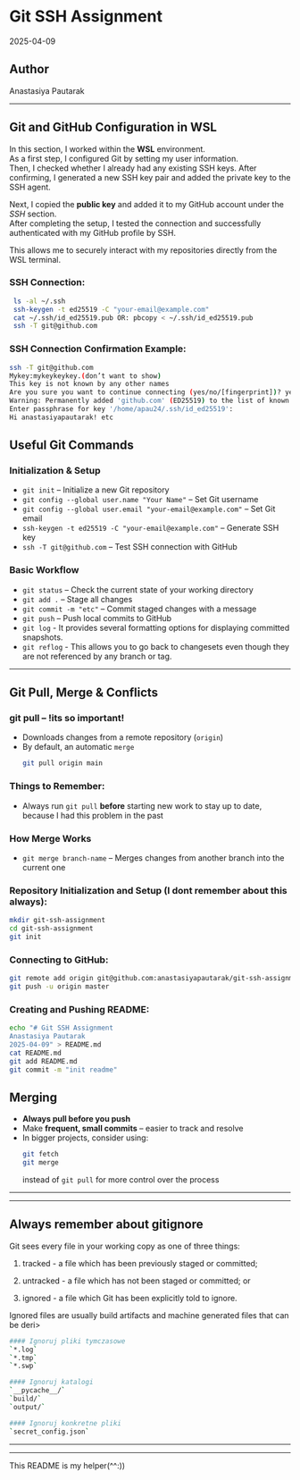 # Git SSH Assignment
2025-04-09
## Author
Anastasiya Pautarak


---

## Git and GitHub Configuration in WSL

In this section, I worked within the **WSL** environment.  
As a first step, I configured Git by setting my user information.  
Then, I checked whether I already had any existing SSH keys. After confirming, I generated a new SSH key pair and added the private key to the SSH agent.

Next, I copied the **public key** and added it to my GitHub account under the _SSH_ section.  
After completing the setup, I tested the connection and successfully authenticated with my GitHub profile by SSH.

This allows me to securely interact with my repositories directly from the WSL terminal.

### SSH Connection:
```bash
 ls -al ~/.ssh
 ssh-keygen -t ed25519 -C "your-email@example.com"
 cat ~/.ssh/id_ed25519.pub OR: pbcopy < ~/.ssh/id_ed25519.pub
 ssh -T git@github.com

```
### SSH Connection Confirmation Example:
```bash
ssh -T git@github.com
Mykey:mykeykeykey.(don’t want to show)
This key is not known by any other names
Are you sure you want to continue connecting (yes/no/[fingerprint])? yes
Warning: Permanently added 'github.com' (ED25519) to the list of known hosts.
Enter passphrase for key '/home/apau24/.ssh/id_ed25519':
Hi anastasiyapautarak! etc
```

## Useful Git Commands

### Initialization & Setup
- `git init` – Initialize a new Git repository
- `git config --global user.name "Your Name"` – Set Git username
- `git config --global user.email "your-email@example.com"` – Set Git email
- `ssh-keygen -t ed25519 -C "your-email@example.com"` – Generate SSH key
- `ssh -T git@github.com` – Test SSH connection with GitHub

### Basic Workflow
- `git status` – Check the current state of your working directory
- `git add .` – Stage all changes
- `git commit -m "etc"` – Commit staged changes with a message
- `git push` – Push local commits to GitHub
- `git log` -  It provides several formatting options for displaying committed snapshots.
- `git reflog` - This allows you to go back to changesets even though they are not referenced by any branch or tag.
---

## Git Pull, Merge & Conflicts

### git pull – !its so important!
- Downloads changes from a remote repository (`origin`)
- By default, an automatic `merge`
  ```bash
  git pull origin main
  ```

### Things to Remember:
- Always run `git pull` **before** starting new work to stay up to date, because I had this problem in the past

### How Merge Works
- `git merge branch-name` – Merges changes from another branch into the current one

### Repository Initialization and Setup (I dont remember about this always):
```bash
mkdir git-ssh-assignment
cd git-ssh-assignment
git init
```
### Connecting to GitHub:
```bash
git remote add origin git@github.com:anastasiyapautarak/git-ssh-assignment.git
git push -u origin master
```
### Creating and Pushing README:
```bash
echo "# Git SSH Assignment
Anastasiya Pautarak
2025-04-09" > README.md
cat README.md
git add README.md
git commit -m "init readme"
```
## Merging

- **Always pull before you push**
- Make **frequent, small commits** – easier to track and resolve
- In bigger projects, consider using:
  ```bash
  git fetch
  git merge
  ```
  instead of `git pull` for more control over the process

---
---

## Always remember about **gitignore**
Git sees every file in your working copy as one of three things:

1. tracked - a file which has been previously staged or committed;

2. untracked - a file which has not been staged or committed; or

3. ignored - a file which Git has been explicitly told to ignore.

Ignored files are usually build artifacts and machine generated files that can be deri>
```bash
#### Ignoruj pliki tymczasowe
`*.log`
`*.tmp`
`*.swp`

#### Ignoruj katalogi
`__pycache__/`
`build/`
`output/`

#### Ignoruj konkretne pliki
`secret_config.json`
```
---
---
This README is my helper(^^:))
